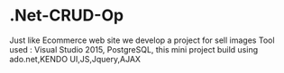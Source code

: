 # .Net-CRUD-Op
Just like Ecommerce web site we develop a project for sell images
Tool used : Visual Studio 2015, PostgreSQL,
this mini project build using ado.net,KENDO UI,JS,Jquery,AJAX
